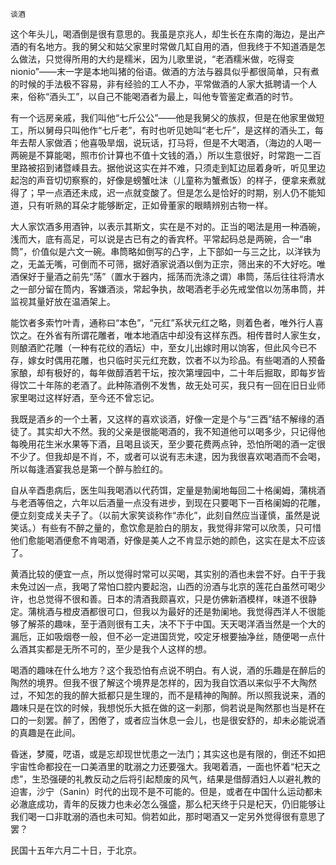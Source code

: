     谈酒 

   这个年头儿，喝酒倒是很有意思的。我虽是京兆人，却生长在东南的海边，是出产酒的有名地方。我的舅父和姑父家里时常做几缸自用的酒，但我终于不知道酒是怎么做法，只觉得所用的大约是糯米，因为儿歌里说，“老酒糯米做，吃得变nionio”——末一字是本地叫猪的俗语。做酒的方法与器具似乎都很简单，只有煮的时候的手法极不容易，非有经验的工人不办，平常做酒的人家大抵聘请一个人来，俗称“酒头工”，以自己不能喝酒者为最上，叫他专管鉴定煮酒的时节。

   有一个远房亲戚，我们叫他“七斤公公”——他是我舅父的族叔，但是在他家里做短工，所以舅母只叫他作“七斤老”，有时也听见她叫“老七斤”，是这样的酒头工，每年去帮人家做酒；他喜吸旱烟，说玩话，打马将，但是不大喝酒，（海边的人喝一两碗是不算能喝，照市价计算也不值十文钱的酒，）所以生意很好，时常跑一二百里路被招到诸暨嵊县去。据他说这实在并不难，只须走到缸边屈着身听，听见里边起泡的声音切切察察的，好像是螃蟹吐沫（儿童称为蟹煮饭）的样子，便拿来煮就得了；早一点酒还未成，迟一点就变酸了。但是怎么是恰好的时期，别人仍不能知道，只有听熟的耳朵才能够断定，正如骨董家的眼睛辨别古物一样。

   大人家饮酒多用酒钟，以表示其斯文，实在是不对的。正当的喝法是用一种酒碗，浅而大，底有高足，可以说是古已有之的香宾杯。平常起码总是两碗，合一“串筒”，价值似是六文一碗。串筒略如倒写的凸字，上下部如一与三之比，以洋铁为之，无盖无嘴，可倒而不可筛，据好酒家说酒以倒为正宗，筛出来的不大好吃。唯酒保好于量酒之前先“荡”（置水于器内，摇荡而洗涤之谓）串筒，荡后往往将清水之一部分留在筒内，客嫌酒淡，常起争执，故喝酒老手必先戒堂倌以勿荡串筒，并监视其量好放在温酒架上。

   能饮者多索竹叶青，通称曰“本色”，“元红”系状元红之略，则着色者，唯外行人喜饮之。在外省有所谓花雕者，唯本地酒店中却没有这样东西。相传昔时人家生女，则酿酒贮花雕（一种有花纹的酒坛）中，至女儿出嫁时用以饷客，但此风今已不存，嫁女时偶用花雕，也只临时买元红充数，饮者不以为珍品。有些喝酒的人预备家酿，却有极好的，每年做醇酒若干坛，按次第埋园中，二十年后掘取，即每岁皆得饮二十年陈的老酒了。此种陈酒例不发售，故无处可买，我只有一回在旧日业师家里喝过这样好酒，至今还不曾忘记。

   我既是酒乡的一个土著，又这样的喜欢谈酒，好像一定是个与“三酉”结不解缘的酒徒了。其实却大不然。我的父亲是很能喝酒的，我不知道他可以喝多少，只记得他每晚用花生米水果等下酒，且喝且谈天，至少要花费两点钟，恐怕所喝的酒一定很不少了。但我却是不肖，不，或者可以说有志未逮，因为我很喜欢喝酒而不会喝，所以每逢酒宴我总是第一个醉与脸红的。

   自从辛酉患病后，医生叫我喝酒以代药饵，定量是勃阑地每回二十格阑姆，蒲桃酒与老酒等倍之，六年以后酒量一点没有进步，到现在只要喝下一百格阑姆的花雕，便立刻变成关夫子了。（以前大家笑谈称作“赤化”，此刻自然应当谨慎，虽然是说笑话。）有些有不醉之量的，愈饮愈是脸白的朋友，我觉得非常可以欣羡，只可惜他们愈能喝酒便愈不肯喝酒，好像是美人之不肯显示她的颜色，这实在是太不应该了。

   黄酒比较的便宜一点，所以觉得时常可以买喝，其实别的酒也未尝不好。白干于我未免过凶一点，我喝了常怕口腔内要起泡，山西的汾酒与北京的莲花白虽然可喝少许，也总觉得不很和善。日本的清酒我颇喜欢，只是仿佛新酒模样，味道不很静定。蒲桃酒与橙皮酒都很可口，但我以为最好的还是勃阑地。我觉得西洋人不很能够了解茶的趣味，至于酒则很有工夫，决不下于中国。天天喝洋酒当然是一个大的漏卮，正如吸烟卷一般，但不必一定进国货党，咬定牙根要抽净丝，随便喝一点什么酒其实都是无所不可的，至少是我个人这样的想。

   喝酒的趣味在什么地方？这个我恐怕有点说不明白。有人说，酒的乐趣是在醉后的陶然的境界。但我不很了解这个境界是怎样的，因为我自饮酒以来似乎不大陶然过，不知怎的我的醉大抵都只是生理的，而不是精神的陶醉。所以照我说来，酒的趣味只是在饮的时候，我想悦乐大抵在做的这一刹那，倘若说是陶然那也当是杯在口的一刻罢。醉了，困倦了，或者应当休息一会儿，也是很安舒的，却未必能说酒的真趣是在此间。

   昏迷，梦魇，呓语，或是忘却现世忧患之一法门；其实这也是有限的，倒还不如把宇宙性命都投在一口美酒里的耽溺之力还要强大。我喝着酒，一面也怀着“杞天之虑”，生恐强硬的礼教反动之后将引起颓废的风气，结果是借醇酒妇人以避礼教的迫害，沙宁（Sanin）时代的出现不是不可能的。但是，或者在中国什么运动都未必澈底成功，青年的反拨力也未必怎么强盛，那么杞天终于只是杞天，仍旧能够让我们喝一口非耽溺的酒也未可知。倘若如此，那时喝酒又一定另外觉得很有意思了罢？

   民国十五年六月二十日，于北京。

